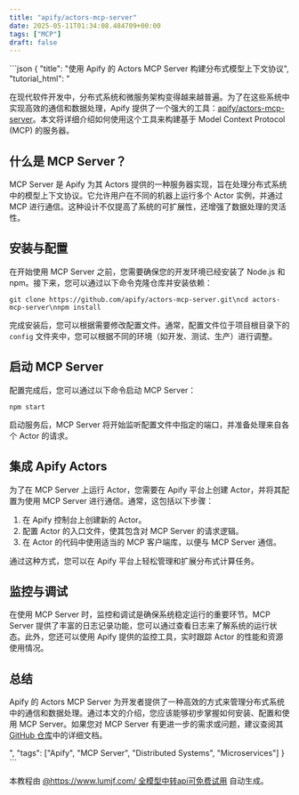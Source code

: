 ```yaml
---
title: "apify/actors-mcp-server"
date: 2025-05-11T01:34:08.484709+00:00
tags: ["MCP"]
draft: false
---
```


<p>```json
{
  "title": "使用 Apify 的 Actors MCP Server 构建分布式模型上下文协议",
  "tutorial_html": "<p>在现代软件开发中，分布式系统和微服务架构变得越来越普遍。为了在这些系统中实现高效的通信和数据处理，Apify 提供了一个强大的工具：<a href=\"https://github.com/apify/actors-mcp-server\">apify/actors-mcp-server</a>。本文将详细介绍如何使用这个工具来构建基于 Model Context Protocol (MCP) 的服务器。</p><h2>什么是 MCP Server？</h2><p>MCP Server 是 Apify 为其 Actors 提供的一种服务器实现，旨在处理分布式系统中的模型上下文协议。它允许用户在不同的机器上运行多个 Actor 实例，并通过 MCP 进行通信。这种设计不仅提高了系统的可扩展性，还增强了数据处理的灵活性。</p><h2>安装与配置</h2><p>在开始使用 MCP Server 之前，您需要确保您的开发环境已经安装了 Node.js 和 npm。接下来，您可以通过以下命令克隆仓库并安装依赖：</p><pre><code>git clone https://github.com/apify/actors-mcp-server.git\ncd actors-mcp-server\nnpm install</code></pre><p>完成安装后，您可以根据需要修改配置文件。通常，配置文件位于项目根目录下的 <code>config</code> 文件夹中，您可以根据不同的环境（如开发、测试、生产）进行调整。</p><h2>启动 MCP Server</h2><p>配置完成后，您可以通过以下命令启动 MCP Server：</p><pre><code>npm start</code></pre><p>启动服务后，MCP Server 将开始监听配置文件中指定的端口，并准备处理来自各个 Actor 的请求。</p><h2>集成 Apify Actors</h2><p>为了在 MCP Server 上运行 Actor，您需要在 Apify 平台上创建 Actor，并将其配置为使用 MCP Server 进行通信。通常，这包括以下步骤：</p><ol><li>在 Apify 控制台上创建新的 Actor。</li><li>配置 Actor 的入口文件，使其包含对 MCP Server 的请求逻辑。</li><li>在 Actor 的代码中使用适当的 MCP 客户端库，以便与 MCP Server 通信。</li></ol><p>通过这种方式，您可以在 Apify 平台上轻松管理和扩展分布式计算任务。</p><h2>监控与调试</h2><p>在使用 MCP Server 时，监控和调试是确保系统稳定运行的重要环节。MCP Server 提供了丰富的日志记录功能，您可以通过查看日志来了解系统的运行状态。此外，您还可以使用 Apify 提供的监控工具，实时跟踪 Actor 的性能和资源使用情况。</p><h2>总结</h2><p>Apify 的 Actors MCP Server 为开发者提供了一种高效的方式来管理分布式系统中的通信和数据处理。通过本文的介绍，您应该能够初步掌握如何安装、配置和使用 MCP Server。如果您对 MCP Server 有更进一步的需求或问题，建议查阅其<a href=\"https://github.com/apify/actors-mcp-server\">GitHub 仓库</a>中的详细文档。</p>",
  "tags": ["Apify", "MCP Server", "Distributed Systems", "Microservices"]
}
```</p><p>本教程由 <a href="https://www.lumjf.com/" target="_blank">@https://www.lumjf.com/ 全模型中转api可免费试用</a> 自动生成。</p>